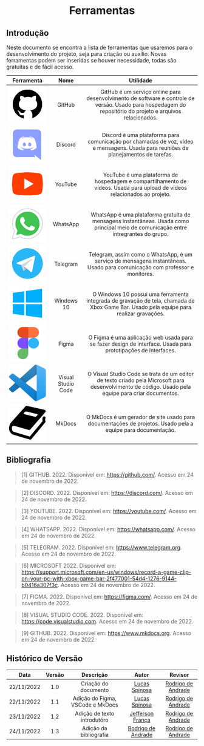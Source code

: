 <h1 align="center">Ferramentas</h1>

## Introdução
Neste documento se encontra a lista de ferramentas que usaremos para o desenvolvimento do projeto, seja para criação ou auxílio. Novas ferramentas podem ser inseridas se houver necessidade, todas são gratuitas e de fácil acesso.

|                 Ferramenta                  |    Nome    |                                                                         Utilidade                                                                          |
| :-----------------------------------------: | :--------: | :--------------------------------------------------------------------------------------------------------------------------------------------------------: |
|   ![Logo GitHub](images/tools/github.svg)   |   GitHub   |            GitHub é um serviço online para desenvolvimento de software e controle de versão. Usado para hospedagem do repositório do projeto e arquivos relacionados. |
|  ![Logo Discord](images/tools/discord.svg)  |  Discord   |             Discord é uma plataforma para comunicação por chamadas de voz, vídeo e mensagens. Usada para reuniões de planejamentos de tarefas.             |
|  ![Logo YouTube](images/tools/youtube.svg)  |  YouTube   |                 YouTube é uma plataforma de hospedagem e compartilhamento de vídeos. Usada para upload de vídeos relacionados ao projeto.                  |
| ![Logo WhatsApp](images/tools/whatsapp.svg) |  WhatsApp  |            WhatsApp é uma plataforma gratuita de mensagens instantâneas. Usada como principal meio de comunicação entre intregrantes do grupo.             |
| ![Logo Telegram](images/tools/telegram.svg) |  Telegram  |                 Telegram, assim como o WhatsApp, é um serviço de mensagens instantâneas. Usado para comunicação com professor e monitores.                 |
|  ![Logo Windows](images/tools/windows.svg)  | Windows 10 |                        O Windows 10 possui uma ferramenta integrada de gravação de tela, chamada de Xbox Game Bar. Usado pela equipe para realizar gravações.                       |
|  ![Logo Figma](images/tools/figma.svg)  | Figma |                              O Figma é uma aplicação web usada para se fazer design de interface. Usada para prototipações de interfaces. |
|  ![Logo VSCode](images/tools/vscode.svg)  | Visual Studio Code |                        O Visual Studio Code se trata de um editor de texto criado pela Microsoft para desenvolvimento de código. Usado pela equipe para criar documentos. |
|  ![Logo MkDocs](images/tools/mkdocs.svg)  | MkDocs |                       O MkDocs é um gerador de site usado para documentações de projetos. Usado pela a equipe para documentação. |

## Bibliografia

> [1] GITHUB. 2022. Disponível em: https://github.com/. Acesso em 24 de novembro de 2022.

> [2] DISCORD. 2022. Disponível em: https://discord.com/. Acesso em 24 de novembro de 2022.

> [3] YOUTUBE. 2022. Disponível em: https://youtube.com/. Acesso em 24 de novembro de 2022.

> [4] WHATSAPP. 2022. Disponível em: https://whatsapp.com/. Acesso em 24 de novembro de 2022.

> [5] TELEGRAM. 2022. Disponível em: https://www.telegram.org. Acesso em 24 de novembro de 2022.

> [6] MICROSOFT 2022. Disponível em: https://support.microsoft.com/en-us/windows/record-a-game-clip-on-your-pc-with-xbox-game-bar-2f477001-54d4-1276-9144-b0416a307f3c. Acesso em 24 de novembro de 2022.

> [7] FIGMA. 2022. Disponível em: https://figma.com/. Acesso em 24 de novembro de 2022.

> [8] VISUAL STUDIO CODE. 2022. Disponível em: https://code.visualstudio.com. Acesso em 24 de novembro de 2022.

> [9] GITHUB. 2022. Disponível em: https://www.mkdocs.org. Acesso em 24 de novembro de 2022.

## Histórico de Versão

|    Data    | Versão |          Descrição               |                      Autor                       | Revisor |
| :--------: | :----: | :------------------------------: | :----------------------------------------------: | :-----: |
| 22/11/2022 |  1.0   |    Criação do documento          | [Lucas Spinosa](https://github.com/LucasSpinosa) | [Rodrigo de Andrade](https://github.com/OrlandiRodrigo) |
| 22/11/2022 |  1.1   | Adição do Figma, VSCode e MkDocs | [Lucas Spinosa](https://github.com/LucasSpinosa) | [Rodrigo de Andrade](https://github.com/OrlandiRodrigo) |
| 23/11/2022 |  1.2   | Adição de texto introdutóro      | [Jefferson França](https://github.com/Frans6)    | [Rodrigo de Andrade](https://github.com/OrlandiRodrigo) |
| 24/11/2022 |  1.3   | Adição da bibliografia | [Rodrigo de Andrade](https://github.com/OrlandiRodrigo) | [Rodrigo de Andrade](https://github.com/OrlandiRodrigo) |